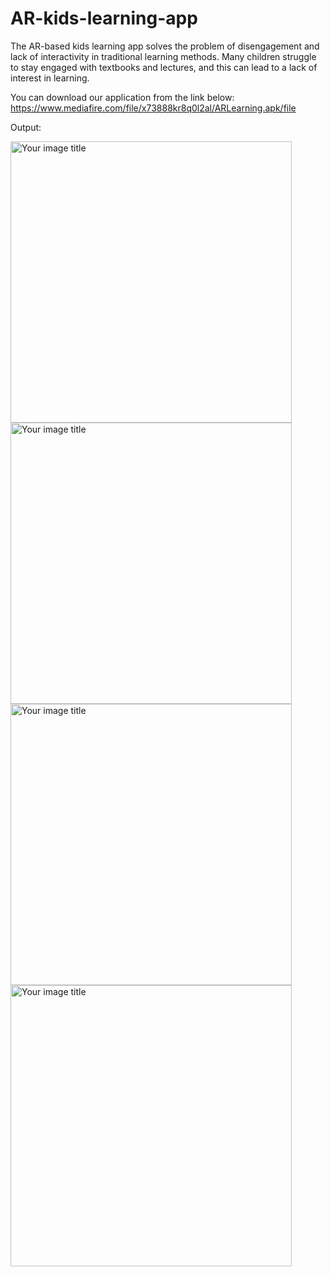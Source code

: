 # AR-kids-learning-app
The AR-based kids learning app solves the problem of disengagement and lack of interactivity in traditional learning methods. Many children struggle to stay engaged with textbooks and lectures, and this can lead to a lack of interest in learning.

You can download our application from the link below:
https://www.mediafire.com/file/x73888kr8q0l2al/ARLearning.apk/file

Output:

<img src="https://user-images.githubusercontent.com/73380805/226100647-5621a4b4-0b69-4925-8e8f-6020366b24cb.jpeg" alt="Your image title" width="450"/>
<img src="https://user-images.githubusercontent.com/73380805/226100397-1bccc976-903b-46b1-bbb8-f9087199e813.jpeg" alt="Your image title" width="450"/>
<img src="https://user-images.githubusercontent.com/73380805/226100434-fb7d2445-1b30-4934-8b4c-09c3087d5943.jpeg" alt="Your image title" width="450"/>
<img src="https://user-images.githubusercontent.com/73380805/226100511-58183fd6-1b0c-4b50-a9f6-b510ec30ba63.jpeg" alt="Your image title" width="450"/>
